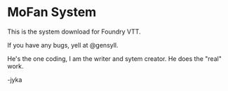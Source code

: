 # MoFan System 

This is the system download for Foundry VTT.

If you have any bugs, yell at @gensyll.

He's the one coding, I am the writer and sytem creator. He does the "real" work.

-jyka
